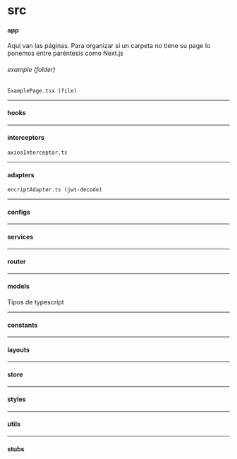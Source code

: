 # src
#### app 
Aquí van las páginas. Para organizar si un carpeta no tiene su page lo ponemos entre paréntesis como Next.js
###### example (folder)
    ExamplePage.tsx (file)
------------
#### hooks
------------
#### interceptors
    axiosInterceptor.ts
------------
#### adapters
    encriptAdapter.ts (jwt-decode)
------------
#### configs
------------
#### services
------------
#### router
------------
#### models 
Tipos de typescript
 
------------
#### constants
------------
#### layouts
------------
#### store
------------
#### styles 
------------
#### utils
------------
#### stubs

